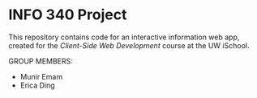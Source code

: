 # INFO 340 Project

This repository contains code for an interactive information web app, created for the _Client-Side Web Development_ course at the UW iSchool.

GROUP MEMBERS:
- Munir Emam
- Erica Ding
